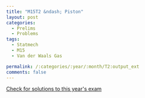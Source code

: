 ```yaml
---
title: "M15T2 &ndash; Piston"
layout: post
categories:
  - Prelims
  - Problems
tags:
  - Statmech
  - M15
  - Van der Waals Gas

permalink: /:categories/:year/:month/T2:output_ext
comments: false
---
```

<object data="2015M2T.pdf" type="application/pdf" width="100%" height="500"></object>
<div class="message"><a href='https://princetonprelim.com/prelim/33/'>Check for solutions to this year's exam</a></div>